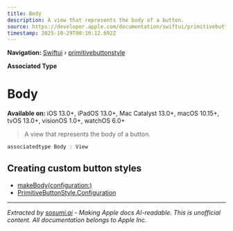 ```yaml
---
title: Body
description: A view that represents the body of a button.
source: https://developer.apple.com/documentation/swiftui/primitivebuttonstyle/body
timestamp: 2025-10-29T00:10:12.692Z
---
```


**Navigation:** [Swiftui](/documentation/swiftui) › [primitivebuttonstyle](/documentation/swiftui/primitivebuttonstyle)

**Associated Type**

# Body

**Available on:** iOS 13.0+, iPadOS 13.0+, Mac Catalyst 13.0+, macOS 10.15+, tvOS 13.0+, visionOS 1.0+, watchOS 6.0+

> A view that represents the body of a button.

```swift
associatedtype Body : View
```

## Creating custom button styles

- [makeBody(configuration:)](/documentation/swiftui/primitivebuttonstyle/makebody(configuration:))
- [PrimitiveButtonStyle.Configuration](/documentation/swiftui/primitivebuttonstyle/configuration)

---

*Extracted by [sosumi.ai](https://sosumi.ai) - Making Apple docs AI-readable.*
*This is unofficial content. All documentation belongs to Apple Inc.*
